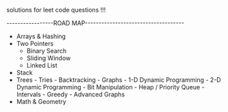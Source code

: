 solutions for leet code questions !!!

-----------------ROAD MAP------------------------------------

- Arrays & Hashing
- Two Pointers
    -  Binary Search
    - Sliding Window
    - Linked List
- Stack
- Trees
      - Tries
      - Backtracking
          - Graphs
          - 1-D Dynamic Programming
              - 2-D Dynamic Programming
              - Bit Manipulation
      - Heap / Priority Queue
            - Intervals
            - Greedy
            - Advanced Graphs
 - Math & Geometry
